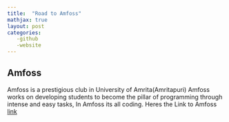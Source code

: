 ```yaml
---
title:  "Road to Amfoss"
mathjax: true
layout: post
categories: 
   -github
   -website
---
```


## Amfoss

   Amfoss is a prestigious club in University of Amrita(Amritapuri)
    Amfoss works on developing students to become the pillar of programming through intense and easy tasks, In Amfoss its all coding.
       Heres the Link to Amfoss [link](amfoss.in)

   
